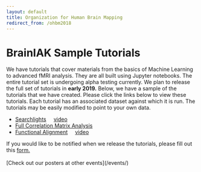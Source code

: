 ```yaml
---
layout: default
title: Organization for Human Brain Mapping
redirect_from: /ohbm2018
---
```

# BrainIAK Sample Tutorials
<div class='row text'>
<div class='col-lg-6'>

We have tutorials that cover materials 
from the basics of Machine Learning to advanced fMRI analysis. They are all built using Jupyter notebooks. The entire tutorial set is undergoing alpha testing currently. 
We plan to release the full set of tutorials in <b>early 2019.</b> 
Below, we have a sample of the tutorials that we have created. Please click the links below to view these tutorials. Each tutorial has an associated dataset against which it is run.
The tutorials may be easily modified to point to your own data.  </div></div>
- [Searchlights](/events/ohbm2018/brainiak_sample_tutorials/07-searchlight.html) &nbsp;&nbsp;&nbsp; [video](https://www.youtube.com/watch?v=gnVadHiYSHQ)
- [Full Correlation Matrix Analysis](/events/ohbm2018/brainiak_sample_tutorials/09-fcma.html)
- [Functional Alignment](/events/ohbm2018/brainiak_sample_tutorials/10-func-align.html) &nbsp;&nbsp;&nbsp; [video](https://youtu.be/XGQYfNJ1rQg)

<div class='row text'>
<div class='col-lg-6'>
If you would like to be notified when we release the tutorials, please fill out this <a href='https://goo.gl/forms/zkUDnhXug0b6uA0M2'>form.</a>
</div>
</div>
<br/>
[Check out our posters at other events](/events/)

